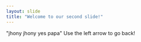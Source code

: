 ```yaml
---
layout: slide
title: "Welcome to our second slide!"
---
```

"jhony jhony yes papa"
Use the left arrow to go back!

